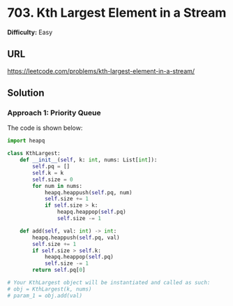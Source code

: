 # 703. Kth Largest Element in a Stream

**Difficulty:** Easy

## URL

https://leetcode.com/problems/kth-largest-element-in-a-stream/

## Solution

### Approach 1: Priority Queue

The code is shown below:

```python
import heapq

class KthLargest:
    def __init__(self, k: int, nums: List[int]):
        self.pq = []
        self.k = k
        self.size = 0
        for num in nums:
            heapq.heappush(self.pq, num)
            self.size += 1
            if self.size > k:
                heapq.heappop(self.pq)
                self.size -= 1

    def add(self, val: int) -> int:
        heapq.heappush(self.pq, val)
        self.size += 1
        if self.size > self.k:
            heapq.heappop(self.pq)
            self.size -= 1
        return self.pq[0]

# Your KthLargest object will be instantiated and called as such:
# obj = KthLargest(k, nums)
# param_1 = obj.add(val)
```
